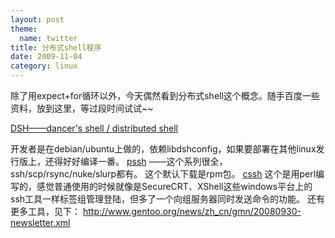 ```yaml
---
layout: post
theme:
  name: twitter
title: 分布式shell程序
date: 2009-11-04
category: linux
---
```


除了用expect+for循环以外，今天偶然看到分布式shell这个概念。随手百度一些资料，放到这里，等过段时间试试~~

[DSH——dancer's shell / distributed shell](http://www.netfort.gr.jp/~dancer/software/dsh.html.en)

开发者是在debian/ubuntu上做的，依赖libdshconfig，如果要部署在其他linux发行版上，还得好好编译一番。
[pssh](http://www.theether.org/pssh/) ——这个系列很全，ssh/scp/rsync/nuke/slurp都有。
这个默认下载是rpm包。
[cssh](http://sourceforge.net/apps/mediawiki/clusterssh/index.php?title=Main_Page)
这个是用perl编写的，感觉普通使用的时候就像是SecureCRT、XShell这些windows平台上的ssh工具一样标签组管理登陆，但多了一个向组服务器同时发送命令的功能。
还有更多工具，见下：
<a href="http://www.gentoo.org/news/zh_cn/gmn/20080930-newsletter.xml">http://www.gentoo.org/news/zh_cn/gmn/20080930-newsletter.xml</a>


